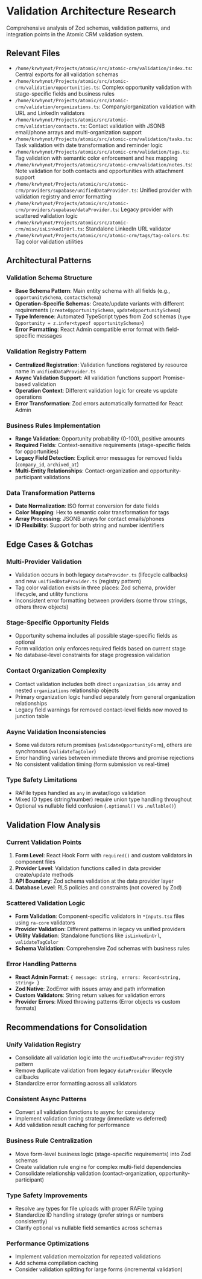 # Validation Architecture Research

Comprehensive analysis of Zod schemas, validation patterns, and integration points in the Atomic CRM validation system.

## Relevant Files
- `/home/krwhynot/Projects/atomic/src/atomic-crm/validation/index.ts`: Central exports for all validation schemas
- `/home/krwhynot/Projects/atomic/src/atomic-crm/validation/opportunities.ts`: Complex opportunity validation with stage-specific fields and business rules
- `/home/krwhynot/Projects/atomic/src/atomic-crm/validation/organizations.ts`: Company/organization validation with URL and LinkedIn validators
- `/home/krwhynot/Projects/atomic/src/atomic-crm/validation/contacts.ts`: Contact validation with JSONB email/phone arrays and multi-organization support
- `/home/krwhynot/Projects/atomic/src/atomic-crm/validation/tasks.ts`: Task validation with date transformation and reminder logic
- `/home/krwhynot/Projects/atomic/src/atomic-crm/validation/tags.ts`: Tag validation with semantic color enforcement and hex mapping
- `/home/krwhynot/Projects/atomic/src/atomic-crm/validation/notes.ts`: Note validation for both contacts and opportunities with attachment support
- `/home/krwhynot/Projects/atomic/src/atomic-crm/providers/supabase/unifiedDataProvider.ts`: Unified provider with validation registry and error formatting
- `/home/krwhynot/Projects/atomic/src/atomic-crm/providers/supabase/dataProvider.ts`: Legacy provider with scattered validation logic
- `/home/krwhynot/Projects/atomic/src/atomic-crm/misc/isLinkedInUrl.ts`: Standalone LinkedIn URL validator
- `/home/krwhynot/Projects/atomic/src/atomic-crm/tags/tag-colors.ts`: Tag color validation utilities

## Architectural Patterns

### **Validation Schema Structure**
- **Base Schema Pattern**: Main entity schema with all fields (e.g., `opportunitySchema`, `contactSchema`)
- **Operation-Specific Schemas**: Create/update variants with different requirements (`createOpportunitySchema`, `updateOpportunitySchema`)
- **Type Inference**: Automated TypeScript types from Zod schemas (`type Opportunity = z.infer<typeof opportunitySchema>`)
- **Error Formatting**: React Admin compatible error format with field-specific messages

### **Validation Registry Pattern**
- **Centralized Registration**: Validation functions registered by resource name in `unifiedDataProvider.ts`
- **Async Validation Support**: All validation functions support Promise-based validation
- **Operation Context**: Different validation logic for create vs update operations
- **Error Transformation**: Zod errors automatically formatted for React Admin

### **Business Rules Implementation**
- **Range Validation**: Opportunity probability (0-100), positive amounts
- **Required Fields**: Context-sensitive requirements (stage-specific fields for opportunities)
- **Legacy Field Detection**: Explicit error messages for removed fields (`company_id`, `archived_at`)
- **Multi-Entity Relationships**: Contact-organization and opportunity-participant validations

### **Data Transformation Patterns**
- **Date Normalization**: ISO format conversion for date fields
- **Color Mapping**: Hex to semantic color transformation for tags
- **Array Processing**: JSONB arrays for contact emails/phones
- **ID Flexibility**: Support for both string and number identifiers

## Edge Cases & Gotchas

### **Multi-Provider Validation**
- Validation occurs in both legacy `dataProvider.ts` (lifecycle callbacks) and new `unifiedDataProvider.ts` (registry pattern)
- Tag color validation exists in three places: Zod schema, provider lifecycle, and utility functions
- Inconsistent error formatting between providers (some throw strings, others throw objects)

### **Stage-Specific Opportunity Fields**
- Opportunity schema includes all possible stage-specific fields as optional
- Form validation only enforces required fields based on current stage
- No database-level constraints for stage progression validation

### **Contact Organization Complexity**
- Contact validation includes both direct `organization_ids` array and nested `organizations` relationship objects
- Primary organization logic handled separately from general organization relationships
- Legacy field warnings for removed contact-level fields now moved to junction table

### **Async Validation Inconsistencies**
- Some validators return promises (`validateOpportunityForm`), others are synchronous (`validateTagColor`)
- Error handling varies between immediate throws and promise rejections
- No consistent validation timing (form submission vs real-time)

### **Type Safety Limitations**
- RAFile types handled as `any` in avatar/logo validation
- Mixed ID types (string/number) require union type handling throughout
- Optional vs nullable field confusion (`.optional()` vs `.nullable()`)

## Validation Flow Analysis

### **Current Validation Points**
1. **Form Level**: React Hook Form with `required()` and custom validators in component files
2. **Provider Level**: Validation functions called in data provider create/update methods
3. **API Boundary**: Zod schema validation at the data provider layer
4. **Database Level**: RLS policies and constraints (not covered by Zod)

### **Scattered Validation Logic**
- **Form Validation**: Component-specific validators in `*Inputs.tsx` files using `ra-core` validators
- **Provider Validation**: Different patterns in legacy vs unified providers
- **Utility Validation**: Standalone functions like `isLinkedinUrl`, `validateTagColor`
- **Schema Validation**: Comprehensive Zod schemas with business rules

### **Error Handling Patterns**
- **React Admin Format**: `{ message: string, errors: Record<string, string> }`
- **Zod Native**: ZodError with issues array and path information
- **Custom Validators**: String return values for validation errors
- **Provider Errors**: Mixed throwing patterns (Error objects vs custom formats)

## Recommendations for Consolidation

### **Unify Validation Registry**
- Consolidate all validation logic into the `unifiedDataProvider` registry pattern
- Remove duplicate validation from legacy `dataProvider` lifecycle callbacks
- Standardize error formatting across all validators

### **Consistent Async Patterns**
- Convert all validation functions to async for consistency
- Implement validation timing strategy (immediate vs deferred)
- Add validation result caching for performance

### **Business Rule Centralization**
- Move form-level business logic (stage-specific requirements) into Zod schemas
- Create validation rule engine for complex multi-field dependencies
- Consolidate relationship validation (contact-organization, opportunity-participant)

### **Type Safety Improvements**
- Resolve `any` types for file uploads with proper RAFile typing
- Standardize ID handling strategy (prefer strings or numbers consistently)
- Clarify optional vs nullable field semantics across schemas

### **Performance Optimizations**
- Implement validation memoization for repeated validations
- Add schema compilation caching
- Consider validation splitting for large forms (incremental validation)
